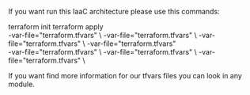 If you want run this IaaC architecture please use this commands:

terraform init
terraform apply \
 -var-file="terraform.tfvars" \ 
 -var-file="terraform.tfvars" \ 
 -var-file="terraform.tfvars" \ 
 -var-file="terraform.tfvars" \
 -var-file="terraform.tfvars" \ 
 -var-file="terraform.tfvars" \ 
 -var-file="terraform.tfvars" \ 

If you want find more information for our tfvars files you can look in any module. 
